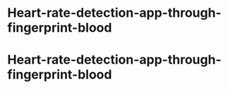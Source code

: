 # Heart-rate-detection-app-through-fingerprint-blood
# Heart-rate-detection-app-through-fingerprint-blood
